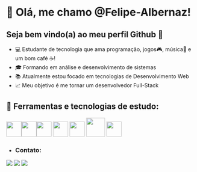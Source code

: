 # 👋 Olá, me chamo @Felipe-Albernaz!
## Seja bem vindo(a) ao meu perfil Github &#x1F596;
- 💻 Estudante de tecnologia que ama programação, jogos🎮, música🎵 e um bom café ☕!
- 🎓 Formando em análise e desenvolvimento de sistemas
- 📚 Atualmente estou focado em tecnologias de Desenvolvimento Web
- 📈 Meu objetivo é me tornar um desenvolvedor Full-Stack 


## 🔨 Ferramentas e tecnologias de estudo:
<img  src="https://cdn.jsdelivr.net/gh/devicons/devicon/icons/html5/html5-plain-wordmark.svg"  width='40px' height='40px'/><img  src="https://cdn.jsdelivr.net/gh/devicons/devicon/icons/css3/css3-plain-wordmark.svg" width='40px' height='40px' /><img src="https://cdn.jsdelivr.net/gh/devicons/devicon/icons/javascript/javascript-plain.svg" width='40px' height='40px'/> 
<img src="https://cdn.jsdelivr.net/gh/devicons/devicon/icons/git/git-original.svg" width='40px' height='40px'/> <img src="https://cdn.jsdelivr.net/gh/devicons/devicon/icons/react/react-original-wordmark.svg" width='40px' height='40px' />
<img src="https://cdn.jsdelivr.net/gh/devicons/devicon/icons/nodejs/nodejs-original-wordmark.svg" width='50px' height='50px'/>
<img src="https://cdn.jsdelivr.net/gh/devicons/devicon/icons/vscode/vscode-original-wordmark.svg" width='40px' height='40px'/>
          
          
      
  
- ### Contato:

<div>
<a href="https://instagram.com/fe_alb_naz" target="_blank"><img src="https://img.shields.io/badge/-Instagram-%23E4405F?style=for-the-badge&logo=instagram&logoColor=white" target="_blank"></a>
<a href = "mailto:contato@felipe.f.albernaz@gmail.com"><img src="https://img.shields.io/badge/Gmail-D14836?style=for-the-badge&logo=gmail&logoColor=white" target="_blank"></a>
<a href="https://www.linkedin.com/in/felipe-albernaz" target="_blank"><img src="https://img.shields.io/badge/-LinkedIn-%230077B5?style=for-the-badge&logo=linkedin&logoColor=white" target="_blank"></a>   
</div>
  
          

          
          
 


          
          
          
            







<!---
Felipe-Albernaz/Felipe-Albernaz is a ✨ special ✨ repository because its `README.md` (this file) appears on your GitHub profile.
You can click the Preview link to take a look at your changes.
--->
